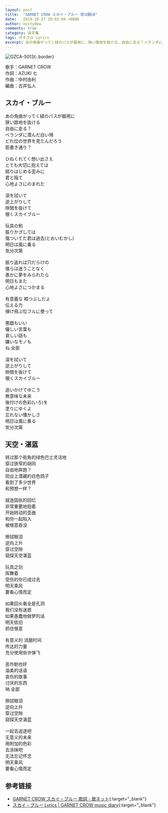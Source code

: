 ```yaml
---
layout: post
title:  "GARNET CROW スカイ・ブルー 歌词翻译"
date:   2019-10-27 20:02:04 +0800
author: mistydew
comments: true
category: 译文集
tags: ガネクロ Lyrics
excerpt: あの角曲がってく緑のバスが器用に、狭い路地を抜ける、自由に走る？ベランダに潜んだ白い鳩、どれ位の世界を見たんだろう、筋書き通り？
---
```

![GZCA-5013](https://crowsub.github.io/assets/images/discography/album/GZCA-5013.jpg){:.border}

歌手：GARNET CROW<br>
作詞：AZUKI 七<br>
作曲：中村由利<br>
編曲：古井弘人

<div class="lyric-original">
  <h2>スカイ・ブルー</h2>
  <p>
    あの角曲がってく緑のバスが器用に<br>
    狭い路地を抜ける<br>
    自由に走る？<br>
    ベランダに潜んだ白い鳩<br>
    どれ位の世界を見たんだろう<br>
    筋書き通り？<br>
    <br>
    ひねくれてく想い出さえ<br>
    とても大切に抱えては<br>
    廻りはじめる歪みに<br>
    君と陥て<br>
    心地よさにのまれた<br>
    <br>
    涙を拭いて<br>
    逆上がりして<br>
    隙間を抜けて<br>
    覗くスカイブルー<br>
    <br>
    玩具の剣<br>
    振りかざしては<br>
    傷ついてた君は過去(とおいむかし)<br>
    明日は風に乗る<br>
    気分次第<br>
    <br>
    振り返れば穴だらけの<br>
    僕らは迷うことなく<br>
    愚かに夢をみられたら<br>
    明日もまた<br>
    心地よさにつかまる<br>
    <br>
    有意義な 暇つぶしだよ<br>
    伝える力<br>
    弾け飛ぶ位フルに使って<br>
    <br>
    悪戯もいい<br>
    優しい言葉も<br>
    哀しい話も<br>
    嫌いなモノも<br>
    ね.全部<br>
    <br>
    涙を拭いて<br>
    逆上がりして<br>
    隙間を抜けて<br>
    覗くスカイブルー<br>
    <br>
    追いかけてゆこう<br>
    無意味な未来<br>
    後付けの色彩(いろ)を<br>
    塗りにゆくよ<br>
    忘れない懐かしさ<br>
    明日は風に乗る<br>
    気分次第
  </p>
</div>

<div class="lyric-translation">
  <h2>天空・湛蓝</h2>
  <p>
    转过那个街角的绿色巴士灵活地<br>
    穿过狭窄的胡同<br>
    自由地奔跑？<br>
    阳台上潜藏的白色鸽子<br>
    看到了多少世界<br>
    和预想一样？<br>
    <br>
    就连固执的回忆<br>
    非常重要地抱着<br>
    开始转动的歪曲<br>
    和你一起陷入<br>
    被惬意吞没<br>
    <br>
    擦拭眼泪<br>
    逆向上升<br>
    穿过空隙<br>
    窥探天空湛蓝<br>
    <br>
    玩具之剑<br>
    挥舞着<br>
    受伤的你已成过去<br>
    明天乘风<br>
    要看心情而定<br>
    <br>
    如果回头看全是孔洞<br>
    我们没有迷惑<br>
    如果愚蠢地做梦的话<br>
    明天依旧<br>
    抓住惬意<br>
    <br>
    有意义的 消磨时间<br>
    传达的力量<br>
    充分使用些许弹飞<br>
    <br>
    恶作剧也好<br>
    温柔的话语<br>
    哀伤的故事<br>
    讨厌的东西<br>
    呐.全部<br>
    <br>
    擦拭眼泪<br>
    逆向上升<br>
    穿过空隙<br>
    窥探天空湛蓝<br>
    <br>
    一起去追逐吧<br>
    无意义的未来<br>
    用附加的色彩<br>
    去涂抹吧<br>
    无法忘记怀念<br>
    明天乘风<br>
    要看心情而定
  </p>
</div>

## 参考链接

* [GARNET CROW スカイ・ブルー 歌詞 - 歌ネット](https://www.uta-net.com/song/20120){:target="_blank"}
* [スカイ・ブルー Lyrics \| GARNET CROW music diary](https://crowsub.github.io/lyrics/original/スカイ・ブルー.html){:target="_blank"}
